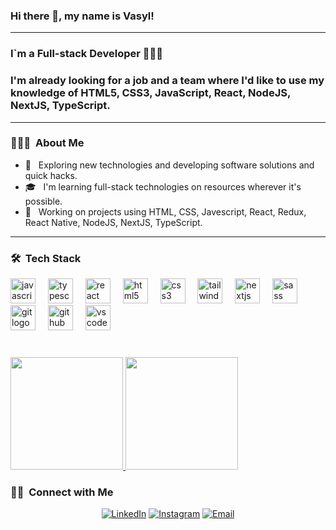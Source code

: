 ### Hi there 👋, my name is Vasyl!
_________________________________________________________
### I`m a Full-stack Developer 🧑🏻‍💻 
### I'm already looking for a job and a team where I'd like to use my knowledge of HTML5, CSS3, JavaScript, React, NodeJS, NextJS, TypeScript.
_________________________________________________________

<h3> 👨🏻‍💻 &nbsp;About Me </h3>

- 🤔 &nbsp; Exploring new technologies and developing software solutions and quick hacks.
- 🎓 &nbsp; I'm learning full-stack technologies on resources wherever it's possible.
- 💼 &nbsp; Working on projects using HTML, CSS, Javescript, React, Redux, React Native, NodeJS, NextJS, TypeScript.
_________________________________________________________

<h3> 🛠 &nbsp;Tech Stack</h3>

<div align="left">
  <img src="https://cdn.jsdelivr.net/gh/devicons/devicon/icons/javascript/javascript-original.svg" height="40" alt="javascript logo"  />
  <img width="12" />
  <img src="https://cdn.jsdelivr.net/gh/devicons/devicon/icons/typescript/typescript-original.svg" height="40" alt="typescript logo"  />
  <img width="12" />
  <img src="https://cdn.simpleicons.org/react/61DAFB" height="40" alt="react logo"  />
  <img width="12" />
  <img src="https://cdn.jsdelivr.net/gh/devicons/devicon/icons/html5/html5-original.svg" height="40" alt="html5 logo"  />
  <img width="12" />
  <img src="https://cdn.jsdelivr.net/gh/devicons/devicon/icons/css3/css3-original.svg" height="40" alt="css3 logo"  />
  <img width="12" />
  <img src="https://cdn.simpleicons.org/tailwindcss/06B6D4" height="40" alt="tailwindcss logo"  />
  <img width="12" />
  <img src="https://skillicons.dev/icons?i=nextjs" height="40" alt="nextjs logo"  />
  <img width="12" />
  <img src="https://cdn.simpleicons.org/sass/CC6699" height="40" alt="sass logo"  />
  <img width="12" />
  <img src="https://cdn.simpleicons.org/git/F05032" height="40" alt="git logo"  />
  <img width="12" />
  <img src="https://skillicons.dev/icons?i=github" height="40" alt="github logo"  />
  <img width="12" />
  <img src="https://cdn.simpleicons.org/visualstudiocode/007ACC" height="40" alt="vscode logo"  />
</div>

###


<br/>

<a href="https://github.com/AVS1508">
  <img height="180em" src="https://github-readme-stats.vercel.app/api?username=TaurusVB&theme=buefy&show_icons=true" />
  <img height="180em" src="https://github-readme-stats.vercel.app/api/top-langs/?username=TaurusVB&theme=buefy&layout=compact" />
</a>

<br/>

<h3> 🤝🏻 &nbsp;Connect with Me </h3>

<p align="center">
<a href="https://www.linkedin.com/in/vasylbalaban/"><img alt="LinkedIn" src="https://img.shields.io/badge/LinkedIn-Balaban%20Vasyl%20-blue?style=flat-square&logo=linkedin"></a>
<a href="https://www.instagram.com/_taurus.v.b/"><img alt="Instagram" src="https://img.shields.io/badge/Instagram-_Taurus.V.B-blue?style=flat-square&logo=instagram"></a>
<a href="mailto:balabanvas.dev@gmail.com"><img alt="Email" src="https://img.shields.io/badge/Email-balabanvas.dev@gmail.com-blue?style=flat-square&logo=gmail"></a>
</p>


